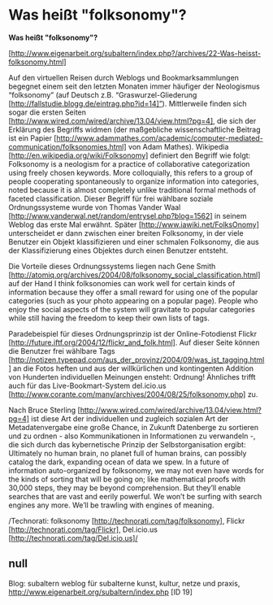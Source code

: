 # Was heißt "folksonomy"?

**Was heißt "folksonomy"?**

[http://www.eigenarbeit.org/subaltern/index.php?/archives/22-Was-heisst-folksonomy.html]

Auf den virtuellen Reisen durch Weblogs und Bookmarksammlungen begegnet einem seit den letzten Monaten immer häufiger der Neologismus “folksonomy” (auf Deutsch z.B. “Graswurzel-Gliederung [http://fallstudie.blogg.de/eintrag.php?id=14]”). Mittlerweile finden sich sogar die ersten Seiten [http://www.wired.com/wired/archive/13.04/view.html?pg=4], die sich der Erklärung des Begriffs widmen (der maßgebliche wissenschaftliche Beitrag ist ein Papier [http://www.adammathes.com/academic/computer-mediated-communication/folksonomies.html] von Adam Mathes). Wikipedia [http://en.wikipedia.org/wiki/Folksonomy] definiert den Begriff wie folgt:
Folksonomy is a neologism for a practice of collaborative categorization using freely chosen keywords. More colloquially, this refers to a group of people cooperating spontaneously to organize information into categories, noted because it is almost completely unlike traditional formal methods of faceted classification.
Dieser Begriff für frei wählbare soziale Ordnungssysteme wurde von Thomas Vander Waal [http://www.vanderwal.net/random/entrysel.php?blog=1562] in seinem Weblog das erste Mal erwähnt. Später [http://www.iawiki.net/FolksOnomy] unterscheidet er dann zwischen einer breiten Folksonomy, in der viele Benutzer ein Objekt klassifizieren und einer schmalen Folksonomy, die aus der Klassifizierung eines Objektes durch einen Benutzer entsteht.

Die Vorteile dieses Ordnungssystems liegen nach Gene Smith [http://atomiq.org/archives/2004/08/folksonomy_social_classification.html] auf der Hand
I think folksonomies can work well for certain kinds of information because they offer a small reward for using one of the popular categories (such as your photo appearing on a popular page). People who enjoy the social aspects of the system will gravitate to popular categories while still having the freedom to keep their own lists of tags.

Paradebeispiel für dieses Ordnungsprinzip ist der Online-Fotodienst Flickr [http://future.iftf.org/2004/12/flickr_and_folk.html]. Auf dieser Seite können die Benutzer frei wählbare Tags [http://notizen.typepad.com/aus_der_provinz/2004/09/was_ist_tagging.html] an die Fotos heften und aus der willkürlichen und kontingenten Addition von Hunderten individuellen Meinungen ensteht: Ordnung! Ähnliches trifft auch für das Live-Bookmart-System del.icio.us [http://www.corante.com/many/archives/2004/08/25/folksonomy.php] zu.

Nach Bruce Sterling [http://www.wired.com/wired/archive/13.04/view.html?pg=4] ist diese Art der individuellen und zugleich sozialen Art der Metadatenvergabe eine große Chance, in Zukunft Datenberge zu sortieren und zu ordnen - also Kommunikationen in Informationen zu verwandeln -, die sich durch das kybernetische Prinzip der Selbstorganisation ergibt:
Ultimately no human brain, no planet full of human brains, can possibly catalog the dark, expanding ocean of data we spew. In a future of information auto-organized by folksonomy, we may not even have words for the kinds of sorting that will be going on; like mathematical proofs with 30,000 steps, they may be beyond comprehension. But they’ll enable searches that are vast and eerily powerful. We won’t be surfing with search engines any more. We’ll be trawling with engines of meaning.

/Technorati: folksonomy [http://technorati.com/tag/folksonomy], Flickr
[http://technorati.com/tag/Flickr], Del.icio.us
[http://technorati.com/tag/Del.icio.us]/

## null

Blog: subaltern weblog für subalterne kunst, kultur, netze und praxis, http://www.eigenarbeit.org/subaltern/index.php [ID 19]

